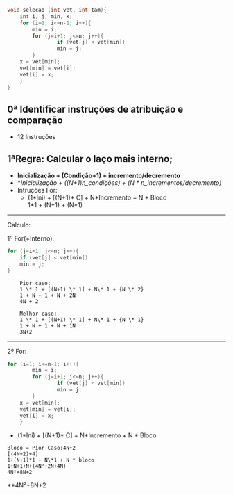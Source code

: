 ```c
void selecao (int vet, int tam){
    int i, j, min, x;
    for (i=1; i<=n-1; i++){
        min = i;
        for (j=i+1; j<=n; j++){
                if (vet[j] < vet[min])
                min = j;
        }
	x = vet[min];
	vet[min] = vet[i];
	vet[i] = x;
    }
}
```
## 0ª Identificar instruções de atribuição e comparação
* 12 Instruções
## 1ªRegra: Calcular o laço mais interno;
* **Inicialização + (Condição+1) + incremento/decremento**  
* **Inicialização + ((N+1)*n_condições) + (N * n_incrementos/decremento)**  
* Intruções For:
  * (1\*Ini) + [(N+1)\* C] + N\*Incremento + N \* Bloco  
    1\*1 + (N+1) + (N\*1)
---
Calculo:

1º For(+Interno): 
```c
for (j=i+1; j<=n; j++){
    if (vet[j] < vet[min])
    min = j;
}
``` 
```
    Pior caso:
    1 \* 1 + [(N+1) \* 1] + N\* 1 + {N \* 2}
    1 + N + 1 + N + 2N
    4N + 2
```
```
    Melhor caso:
    1 \* 1 + [(N+1) \* 1] + N\* 1 + {N \* 1}
    1 + N + 1 + N + 1N
    3N+2
```
___
2º For:
```c
for (i=1; i<=n-1; i++){
        min = i;
        for (j=i+1; j<=n; j++){
                if (vet[j] < vet[min])
                min = j;
        }
	x = vet[min];
	vet[min] = vet[i];
	vet[i] = x;
    }
```
* (1\*Ini) + [(N+1)\* C] + N\*Incremento + N \* Bloco 
```
Bloco = Pior Caso:4N+2  
[(4N+2)+4]  
1+(N+1)*1 + N\*1 + N * bloco  
1+N+1+N+(4N²+2N+4N)
4N²+8N+2
```
**4N²+8N+2